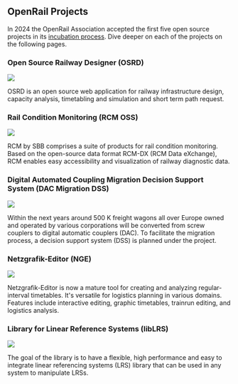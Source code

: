 ## OpenRail Projects

In 2024 the OpenRail Association accepted the first five open source projects in its [incubation process](https://github.com/OpenRailAssociation/technical-committee/blob/main/incubation-process.md). Dive deeper on each of the projects on the following pages.

### Open Source Railway Designer (OSRD)

![](https://openrailassociation.org/badges/openrail-project-stage-1.svg)

OSRD is an open source web application for railway infrastructure design, capacity analysis, timetabling and simulation and short term path request.

### Rail Condition Monitoring (RCM OSS)

![](https://openrailassociation.org/badges/openrail-project-stage-1.svg)

RCM by SBB comprises a suite of products for rail condition monitoring. Based on the open-source data format RCM-DX (RCM Data eXchange), RCM enables easy accessibility and visualization of railway diagnostic data.

### Digital Automated Coupling Migration Decision Support System (DAC Migration DSS)

![](https://openrailassociation.org/badges/openrail-project-stage-1.svg)

Within the next years around 500 K freight wagons all over Europe owned and operated by various corporations will be converted from screw couplers to digital automatic couplers (DAC). To facilitate the migration process, a decision support system (DSS) is planned under the project.

### Netzgrafik-Editor (NGE)

![](https://openrailassociation.org/badges/openrail-project-stage-1.svg)

Netzgrafik-Editor is now a mature tool for creating and analyzing regular-interval timetables. It's versatile for logistics planning in various domains. Features include interactive editing, graphic timetables, trainrun editing, and logistics analysis.

### Library for Linear Reference Systems (libLRS)

![](https://openrailassociation.org/badges/openrail-project-stage-1.svg)

The goal of the library is to have a flexible, high performance and easy to integrate linear referencing systems (LRS) library that can be used in any system to manipulate LRSs.
